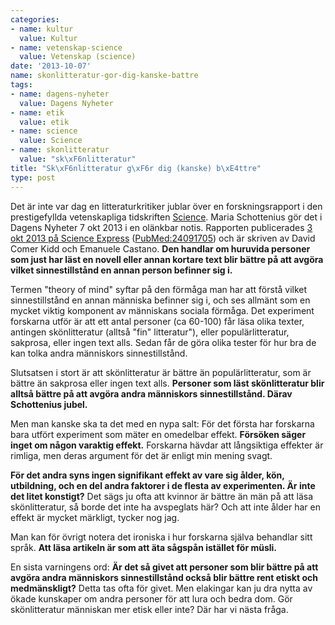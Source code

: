 ```yaml
---
categories:
- name: kultur
  value: Kultur
- name: vetenskap-science
  value: Vetenskap (science)
date: '2013-10-07'
name: skonlitteratur-gor-dig-kanske-battre
tags:
- name: dagens-nyheter
  value: Dagens Nyheter
- name: etik
  value: etik
- name: science
  value: Science
- name: skonlitteratur
  value: "sk\xF6nlitteratur"
title: "Sk\xF6nlitteratur g\xF6r dig (kanske) b\xE4ttre"
type: post
---
```

Det är inte var dag en litteraturkritiker jublar över en forskningsrapport i den prestigefyllda vetenskapliga tidskriften [Science](http://www.sciencemag.org/). Maria Schottenius gör det i Dagens Nyheter 7 okt 2013 i en olänkbar notis. Rapporten publicerades [ 3 okt 2013 på Science Express](http://www.sciencemag.org/content/early/2013/10/02/science.1239918) ([PubMed:24091705](http://www.ncbi.nlm.nih.gov/pubmed/24091705)) och är skriven av David Comer Kidd och Emanuele Castano. **Den handlar om huruvida personer som just har läst en novell eller annan kortare text blir bättre på att avgöra vilket sinnestillstånd en annan person befinner sig i.**



Termen "theory of mind" syftar på den förmåga man har att förstå vilket sinnestillstånd en annan människa befinner sig i, och ses allmänt som en mycket viktig komponent av människans sociala förmåga. Det experiment forskarna utför är att ett antal personer (ca 60-100) får läsa olika texter, antingen skönlitteratur (alltså "fin" litteratur"), eller populärlitteratur, sakprosa, eller ingen text alls. Sedan får de göra olika tester för hur bra de kan tolka andra människors sinnestillstånd.

Slutsatsen i stort är att skönlitteratur är bättre än populärlitteratur, som är bättre än sakprosa eller ingen text alls. **Personer som läst skönlitteratur blir alltså bättre på att avgöra andra människors sinnestillstånd. Därav Schottenius jubel.**

Men man kanske ska ta det med en nypa salt: För det första har forskarna bara utfört experiment som mäter en omedelbar effekt. **Försöken säger inget om någon varaktig effekt.** Forskarna hävdar att långsiktiga effekter är rimliga, men deras argument för det är enligt min mening svagt.

**För det andra syns ingen signifikant effekt av vare sig ålder, kön, utbildning, och en del andra faktorer i de flesta av experimenten. Är inte det litet konstigt?** Det sägs ju ofta att kvinnor är bättre än män på att läsa skönlitteratur, så borde det inte ha avspeglats här? Och att inte ålder har en effekt är mycket märkligt, tycker nog jag.

Man kan för övrigt notera det ironiska i hur forskarna själva behandlar sitt språk. **Att läsa artikeln är som att äta sågspån istället för müsli.**

En sista varningens ord: **Är det så givet att personer som blir bättre på att avgöra andra människors sinnestillstånd också blir bättre rent etiskt och medmänskligt?** Detta tas ofta för givet. Men elakingar kan ju dra nytta av ökade kunskaper om andra personer för att lura och bedra dom. Gör skönlitteratur människan mer etisk eller inte? Där har vi nästa fråga.

